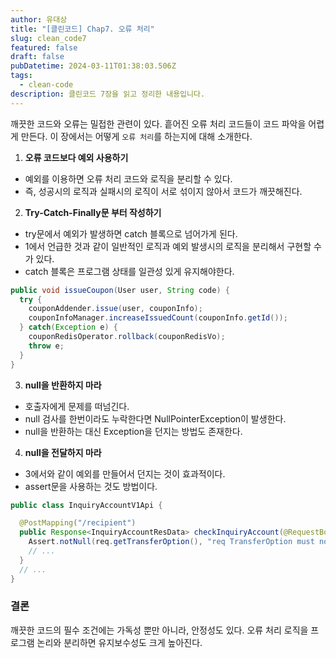 ```yaml
---
author: 유대상
title: "[클린코드] Chap7. 오류 처리"
slug: clean_code7
featured: false
draft: false
pubDatetime: 2024-03-11T01:38:03.506Z
tags:
  - clean-code
description: 클린코드 7장을 읽고 정리한 내용입니다.
---
```


깨끗한 코드와 오류는 밀접한 관련이 있다. 흩어진 오류 처리 코드들이 코드 파악을 어렵게 만든다. 이 장에서는 어떻게 `오류 처리`를 하는지에 대해 소개한다.

1. **오류 코드보다 예외 사용하기**

- 예외를 이용하면 오류 처리 코드와 로직을 분리할 수 있다.
- 즉, 성공시의 로직과 실패시의 로직이 서로 섞이지 않아서 코드가 깨끗해진다.

2. **Try-Catch-Finally문 부터 작성하기**

- try문에서 예외가 발생하면 catch 블록으로 넘어가게 된다.
- 1에서 언급한 것과 같이 일반적인 로직과 예외 발생시의 로직을 분리해서 구현할 수가 있다.
- catch 블록은 프로그램 상태를 일관성 있게 유지해야한다.

```java
public void issueCoupon(User user, String code) {
  try {
    couponAddender.issue(user, couponInfo);
    couponInfoManager.increaseIssuedCount(couponInfo.getId());
  } catch(Exception e) {
    couponRedisOperator.rollback(couponRedisVo);
    throw e;
  }
}
```

3. **null을 반환하지 마라**

- 호출자에게 문제를 떠넘긴다.
- null 검사를 한번이라도 누락한다면 NullPointerException이 발생한다.
- null을 반환하는 대신 Exception을 던지는 방법도 존재한다.

4. **null을 전달하지 마라**

- 3에서와 같이 예외를 만들어서 던지는 것이 효과적이다.
- assert문을 사용하는 것도 방법이다.

```java
public class InquiryAccountV1Api {

  @PostMapping("/recipient")
  public Response<InquiryAccountResData> checkInquiryAccount(@RequestBody InquiryAccountReqData req, UserAdapter userAdapter) {
    Assert.notNull(req.getTransferOption(), "req TransferOption must not be null.");
    // ...
  }
  // ...
}
```

### 결론

깨끗한 코드의 필수 조건에는 가독성 뿐만 아니라, 안정성도 있다.
오류 처리 로직을 프로그램 논리와 분리하면 유지보수성도 크게 높아진다.
